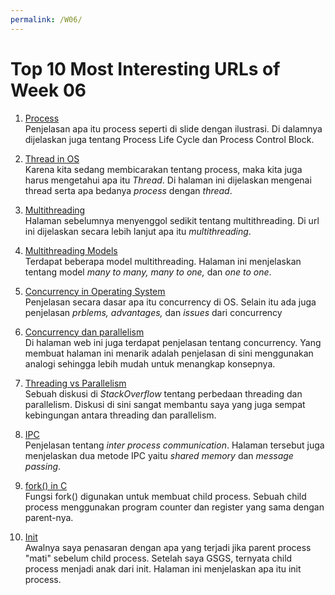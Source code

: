 ```yaml
---
permalink: /W06/
---
```


# Top 10 Most Interesting URLs of Week 06

1. [Process](https://www.tutorialspoint.com/operating_system/os_processes.htm)<br>
Penjelasan apa itu process seperti di slide dengan ilustrasi. Di dalamnya dijelaskan juga tentang Process Life Cycle dan Process Control Block.

2. [Thread in OS](https://www.geeksforgeeks.org/thread-in-operating-system//)<br>
Karena kita sedang membicarakan tentang process, maka kita juga harus mengetahui apa itu *Thread*. Di halaman ini dijelaskan mengenai thread serta apa bedanya *process* dengan *thread*.

3. [Multithreading](https://www.geeksforgeeks.org/multithreading-in-operating-system/)<br>
Halaman sebelumnya menyenggol sedikit tentang multithreading. Di url ini dijelaskan secara lebih lanjut apa itu *multithreading*.

4. [Multithreading Models](https://www.geeksforgeeks.org/multi-threading-models-in-process-management/)<br>
Terdapat beberapa model multithreading. Halaman ini menjelaskan tentang model *many to many, many to one,* dan *one to one*.

5. [Concurrency in Operating System](https://www.geeksforgeeks.org/concurrency-in-operating-system/)<br>
Penjelasan secara dasar apa itu concurrency di OS. Selain itu ada juga penjelasan *prblems, advantages,* dan *issues* dari concurrency

6. [Concurrency dan parallelism](https://socs.binus.ac.id/2018/12/10/apakah-concurrency-lebih-baik-daripada-parallelism/)<br>
Di halaman web ini juga terdapat penjelasan tentang concurrency. Yang membuat halaman ini menarik adalah penjelasan di sini menggunakan analogi sehingga lebih mudah untuk menangkap konsepnya.

7. [Threading vs Parallelism](https://stackoverflow.com/questions/806499/threading-vs-parallelism-how-do-they-differ)<br>
Sebuah diskusi di *StackOverflow* tentang perbedaan threading dan parallelism. Diskusi di sini sangat membantu saya yang juga sempat kebingungan antara threading dan parallelism.

8. [IPC](https://www.geeksforgeeks.org/inter-process-communication-ipc/)<br>
Penjelasan tentang *inter process communication*. Halaman tersebut juga menjelaskan dua metode IPC yaitu *shared memory* dan *message passing*.

9. [fork() in C](https://www.geeksforgeeks.org/fork-system-call/)<br>
Fungsi fork() digunakan untuk membuat child process. Sebuah child process menggunakan program counter dan register yang sama dengan parent-nya.

10. [Init](https://www.javatpoint.com/linux-init)<br>
Awalnya saya penasaran dengan apa yang terjadi jika parent process "mati" sebelum child process. Setelah saya GSGS, ternyata child process menjadi anak dari init. Halaman ini menjelaskan apa itu init process.
